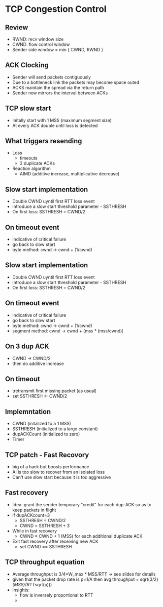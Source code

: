 # TCP Congestion Control 

## Review
- RWND: recv window size
- CWND: flow control window
- Sender side window = min { CWND, RWND }

## ACK Clocking
- Sender will send packets contiguously
- Due to a bottleneck link the packets may become space outed
- ACKS maintain the spread via the return path
- Sender now mirrors the interval between ACKs

## TCP slow start
- Initally start with 1 MSS (maximum segment size)
- At every ACK double until loss is detected

## What triggers resending
- Loss
  - timeouts
  - 3 duplicate ACKs
- Reaction algorithm
  - AIMD (additive increase, multiplicative decrease)

## Slow start implementation
- Double CWND uyntil first RTT loss event
- introduce a slow start threshold parameter - SSTHRESH
- On first loss: SSTHRESH = CWND/2

## On timeout event
- indicative of critical failure
- go back to slow start
- byte method: cwnd -> cwnd + (1/cwnd)
## Slow start implementation
- Double CWND uyntil first RTT loss event
- introduce a slow start threshold parameter - SSTHRESH
- On first loss: SSTHRESH = CWND/2

## On timeout event
- indicative of critical failure
- go back to slow start
- byte method: cwnd -> cwnd + (1/cwnd)
- segment method: cwnd -> cwnd + (mss * (mss/cwnd))

## On 3 dup ACK
- CWND -> CWND/2
- then do additive increase

## On timeout
- tretransmit first missing packet (as usual)
- set SSTHRESH <- CWND/2

## Implemntation
- CWND (initalized to a 1 MSS)
- SSTHRESH (initialized to a large constant)
- dupACKCount (initialized to zero)
- Timer

## TCP patch - Fast Recovory
- big of a hack but boosts performance
- AI is too slow to recover from an isolated loss
- Can't use slow start because it is too aggressive

## Fast recovery
- Idea: grant the sender temporary "credit" for each dup-ACK so as to keep packets in flight
- if dupACKcount=3
  - SSTHRESH = CWND/2
  - CWND = SSTHRESH + 3
- While in fast recovery
  - CWND = CWND + 1 (MSS) for each additional duplicate ACK
- Exit fast recovery after receiving new ACK
  - set CWND == SSTHRESH

## TCP throughput equation
- Average throughput is 3/4*W_max * MSS/RTT -> see slides for details
- given that the packet drop rate is p=1/A then avg throughput = sqrt(3/2)*(MSS/(RTT*sqrt(p)))
- insights:
  - flow is inversely proportional to RTT
  - 
